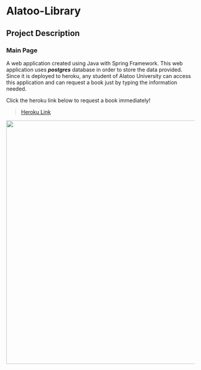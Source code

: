 # Alatoo-Library

## Project Description

### Main Page

A web application created using Java with Spring Framework. This web application uses ***postgres*** database in order to store the data provided. Since it is deployed to heroku, any student of Alatoo University can access this application and can request a book just by typing the information needed.

Click the heroku link below to request a book immediately!
> [Heroku Link](https://alatoo-library.herokuapp.com/)


<img src="" width="650">
